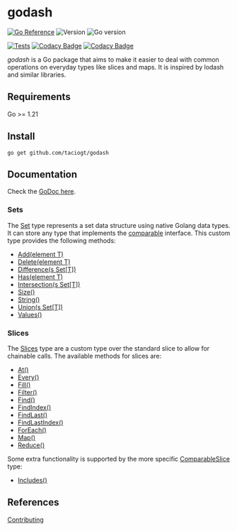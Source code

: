 # godash

[![Go Reference](https://pkg.go.dev/badge/github.com/taciogt/envtags.svg)](https://pkg.go.dev/github.com/taciogt/godash)
![Version](https://img.shields.io/github/v/release/taciogt/godash)
![Go version](https://img.shields.io/github/go-mod/go-version/taciogt/godash)

[![Tests](https://github.com/taciogt/godash/actions/workflows/tests.yaml/badge.svg)](https://github.com/taciogt/godash/actions/workflows/tests.yaml)
[![Codacy Badge](https://app.codacy.com/project/badge/Grade/86a0ff7430d54e0fa614195978c09213)](https://app.codacy.com/gh/taciogt/godash/dashboard?utm_source=gh&utm_medium=referral&utm_content=&utm_campaign=Badge_grade)
[![Codacy Badge](https://app.codacy.com/project/badge/Coverage/86a0ff7430d54e0fa614195978c09213)](https://app.codacy.com/gh/taciogt/godash/dashboard?utm_source=gh&utm_medium=referral&utm_content=&utm_campaign=Badge_coverage)

_godash_ is a Go package that aims to make it easier to deal with common operations on everyday types like slices and maps. It is inspired by lodash and similar libraries.

## Requirements

Go >= 1.21

## Install

```shell
go get github.com/taciogt/godash
```

## Documentation

Check the [GoDoc here](https://pkg.go.dev/github.com/taciogt/godash).

### Sets

The [Set](https://pkg.go.dev/github.com/taciogt/godash#Set) type represents a set data structure using native Golang data types. It can store any type that implements the [comparable](https://go.dev/ref/spec#Type_constraints) interface. This custom type provides the following methods:

* [Add(element T)](https://pkg.go.dev/github.com/taciogt/godash#Set.Add)
* [Delete(element T)](https://pkg.go.dev/github.com/taciogt/godash#Set.Delete)
* [Difference(s Set[T])](https://pkg.go.dev/github.com/taciogt/godash#Set.Difference)
* [Has(element T)](https://pkg.go.dev/github.com/taciogt/godash#Set.Has)
* [Intersection(s Set[T])](https://pkg.go.dev/github.com/taciogt/godash#Set.Intersection)
* [Size()](https://pkg.go.dev/github.com/taciogt/godash#Set.Size)
* [String()](https://pkg.go.dev/github.com/taciogt/godash#Set.String)
* [Union(s Set[T])](https://pkg.go.dev/github.com/taciogt/godash#Set.Union)
* [Values()](https://pkg.go.dev/github.com/taciogt/godash#Set.Values)


### Slices

The [Slices](https://pkg.go.dev/github.com/taciogt/godash#Slice) type are a custom type over the standard slice to allow for chainable calls. The available methods for slices are:

* [At()](https://pkg.go.dev/github.com/taciogt/godash#Slice.At)
* [Every()](https://pkg.go.dev/github.com/taciogt/godash#Slice.Every)
* [Fill()](https://pkg.go.dev/github.com/taciogt/godash#Slice.Fill)
* [Filter()](https://pkg.go.dev/github.com/taciogt/godash#Slice.Filter)
* [Find()](https://pkg.go.dev/github.com/taciogt/godash#Slice.Find)
* [FindIndex()](https://pkg.go.dev/github.com/taciogt/godash#Slice.FindIndex)
* [FindLast()](https://pkg.go.dev/github.com/taciogt/godash#Slice.FindLast)
* [FindLastIndex()](https://pkg.go.dev/github.com/taciogt/godash#Slice.FindLastIndex)
* [ForEach()](https://pkg.go.dev/github.com/taciogt/godash#Slice.ForEach)
* [Map()](https://pkg.go.dev/github.com/taciogt/godash#Map)
* [Reduce()](https://pkg.go.dev/github.com/taciogt/godash#Reduce)

Some extra functionality is supported by the more specific [ComparableSlice](https://pkg.go.dev/github.com/taciogt/godash#ComparableSlice) type: 
* [Includes()](https://pkg.go.dev/github.com/taciogt/godash#CoparableSlice.Includes)

## References

[Contributing](CONTRIBUTING.md)